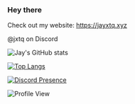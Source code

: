 ### Hey there

Check out my website: https://jayxtq.xyz

@jxtq on Discord

![Jay's GitHub stats](https://readme-stats-breno.vercel.app/api?username=jayxtq&show_icons=true&theme=radical)

[![Top Langs](https://readme-stats-breno.vercel.app/api/top-langs/?username=anuraghazra&layout=compact)](https://github.com/anuraghazra/github-readme-stats)

[![Discord Presence](https://lanyard.cnrad.dev/api/618689346828238848?hideStatus=true&hideBadges=false&borderRadius=5px&hideStatus=true&showDisplayName=true)](https://discord.com/users/618689346828238848)

![Profile View](https://komarev.com/ghpvc/?username=jayxtq&color=blueviolet)
